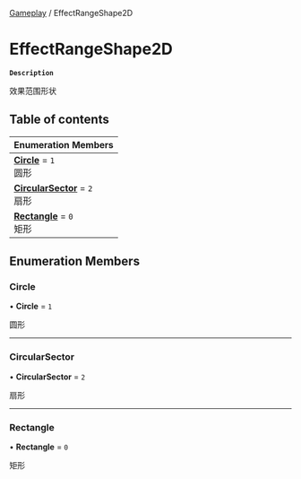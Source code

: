[Gameplay](../modules/Gameplay.Gameplay.md) / EffectRangeShape2D

# EffectRangeShape2D <Badge type="tip" text="Enumeration" />

**`Description`**

效果范围形状

## Table of contents

| Enumeration Members |
| :-----|
| **[Circle](Gameplay.Gameplay.EffectRangeShape2D.md#circle)** = ``1`` <br> 圆形|
| **[CircularSector](Gameplay.Gameplay.EffectRangeShape2D.md#circularsector)** = ``2`` <br> 扇形|
| **[Rectangle](Gameplay.Gameplay.EffectRangeShape2D.md#rectangle)** = ``0`` <br> 矩形|

## Enumeration Members

### Circle

• **Circle** = ``1``

圆形

___

### CircularSector

• **CircularSector** = ``2``

扇形

___

### Rectangle

• **Rectangle** = ``0``

矩形
